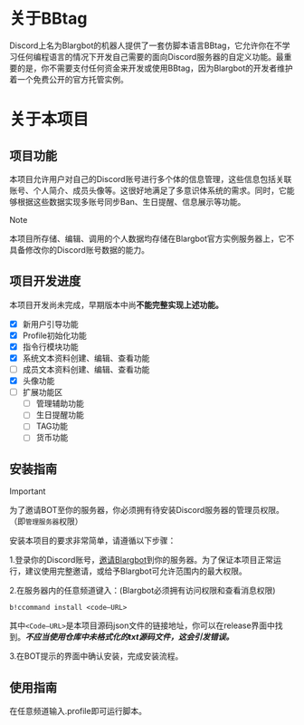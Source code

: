 # 关于BBtag
Discord上名为Blargbot的机器人提供了一套仿脚本语言BBtag，它允许你在不学习任何编程语言的情况下开发自己需要的面向Discord服务器的自定义功能。最重要的是，你不需要支付任何资金来开发或使用BBtag，因为Blargbot的开发者维护着一个免费公开的官方托管实例。

# 关于本项目
## 项目功能
本项目允许用户对自己的Discord账号进行多个体的信息管理，这些信息包括关联账号、个人简介、成员头像等。这很好地满足了多意识体系统的需求。同时，它能够根据这些数据实现多账号同步Ban、生日提醒、信息展示等功能。
> [!NOTE]
> 本项目所存储、编辑、调用的个人数据均存储在Blargbot官方实例服务器上，它不具备修改你的Discord账号数据的能力。

## 项目开发进度
本项目开发尚未完成，早期版本中尚**不能完整实现上述功能。**
- [x] 新用户引导功能
- [x] Profile初始化功能
- [x] 指令行模块功能
- [x] 系统文本资料创建、编辑、查看功能
- [ ] 成员文本资料创建、编辑、查看功能
- [x] 头像功能
- [ ] 扩展功能区
     - [ ] 管理辅助功能
     - [ ] 生日提醒功能
     - [ ] TAG功能
     - [ ] 货币功能
     
## 安装指南
> [!IMPORTANT]
> 为了邀请BOT至你的服务器，你必须拥有待安装Discord服务器的管理员权限。（即`管理服务器`权限）

安装本项目的要求非常简单，请遵循以下步骤：

1.登录你的Discord账号，[邀请Blargbot](https://blargbot.xyz/invite)到你的服务器。为了保证本项目正常运行，建议使用完整邀请，或给予Blargbot可允许范围内的最大权限。

2.在服务器内的任意频道键入：(Blargbot必须拥有访问权限和查看消息权限)
```
b!ccommand install <code–URL>
```
其中`<Code–URL>`是本项目源码json文件的链接地址，你可以在release界面中找到。***不应当使用仓库中未格式化的txt源码文件，这会引发错误。***

3.在BOT提示的界面中确认安装，完成安装流程。

## 使用指南
在任意频道输入.profile即可运行脚本。
